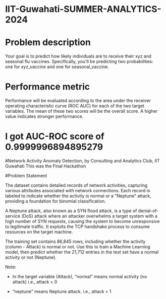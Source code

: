 # IIT-Guwahati-SUMMER-ANALYTICS-2024

# Problem description
Your goal is to predict how likely individuals are to receive their xyz and seasonal flu
vaccines. Specifically, you'll be predicting two probabilities: one for xyz_vaccine and
one for seasonal_vaccine.

# Performance metric
Performance will be evaluated according to the area under the receiver operating
characteristic curve (ROC AUC) for each of the two target variables. The mean of
these two scores will be the overall score. A higher value indicates stronger
performance.

# I got AUC-ROC score of 0.9999996894895279


#Network Activity Anomaly Detection, by Consulting and Analytics Club, IIT Guwahati
This was the Final Hackathon

#Problem Statement

The dataset contains detailed records of network activities, capturing various attributes associated with network connections. Each record is labeled to indicate whether the activity is normal or a "Neptune" attack, providing a foundation for binomial classification.

A Neptune attack, also known as a SYN flood attack, is a type of denial-of-service (DoS) attack where an attacker overwhelms a target system with a high number of SYN requests, causing the system to become unresponsive to legitimate traffic. It exploits the TCP handshake process to consume resources on the target machine.

The training set contains 86,845 rows, including whether the activity (column - Attack) is normal or not. Use this to train a Machine Learning model, then predict whether the 21,712 entries in the test set have a normal activity or not (Neptune).

Note: 

- In the target variable (Attack), “normal” means normal activity (no attack) i.e., attack = 0

- “neptune” means Neptune attack. i.e., attack = 1
